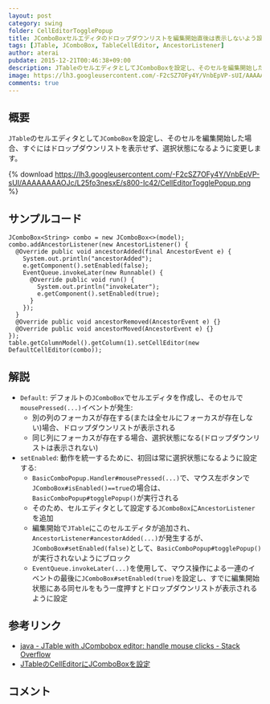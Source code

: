 ```yaml
---
layout: post
category: swing
folder: CellEditorTogglePopup
title: JComboBoxセルエディタのドロップダウンリストを編集開始直後は表示しないよう設定する
tags: [JTable, JComboBox, TableCellEditor, AncestorListener]
author: aterai
pubdate: 2015-12-21T00:46:38+09:00
description: JTableのセルエディタとしてJComboBoxを設定し、そのセルを編集開始した場合、すぐにはドロップダウンリストを表示せず、選択状態になるように変更します。
image: https://lh3.googleusercontent.com/-F2cSZ7OFy4Y/VnbEpVP-sUI/AAAAAAAAOJc/L25fo3nesxE/s800-Ic42/CellEditorTogglePopup.png
comments: true
---
```

## 概要
`JTable`のセルエディタとして`JComboBox`を設定し、そのセルを編集開始した場合、すぐにはドロップダウンリストを表示せず、選択状態になるように変更します。

{% download https://lh3.googleusercontent.com/-F2cSZ7OFy4Y/VnbEpVP-sUI/AAAAAAAAOJc/L25fo3nesxE/s800-Ic42/CellEditorTogglePopup.png %}

## サンプルコード
<pre class="prettyprint"><code>JComboBox&lt;String&gt; combo = new JComboBox&lt;&gt;(model);
combo.addAncestorListener(new AncestorListener() {
  @Override public void ancestorAdded(final AncestorEvent e) {
    System.out.println("ancestorAdded");
    e.getComponent().setEnabled(false);
    EventQueue.invokeLater(new Runnable() {
      @Override public void run() {
        System.out.println("invokeLater");
        e.getComponent().setEnabled(true);
      }
    });
  }
  @Override public void ancestorRemoved(AncestorEvent e) {}
  @Override public void ancestorMoved(AncestorEvent e) {}
});
table.getColumnModel().getColumn(1).setCellEditor(new DefaultCellEditor(combo));
</code></pre>

## 解説
- `Default`: デフォルトの`JComboBox`でセルエディタを作成し、そのセルで`mousePressed(...)`イベントが発生:
    - 別の列のフォーカスが存在する(または全セルにフォーカスが存在しない)場合、ドロップダウンリストが表示される
    - 同じ列にフォーカスが存在する場合、選択状態になる(ドロップダウンリストは表示されない)
- `setEnabled`: 動作を統一するために、初回は常に選択状態になるように設定する:
    - `BasicComboPopup.Handler#mousePressed(...)`で、マウス左ボタンで`JComboBox#isEnabled()==true`の場合は、`BasicComboPopup#togglePopup()`が実行される
    - そのため、セルエディタとして設定する`JComboBox`に`AncestorListener`を追加
    - 編集開始で`JTable`にこのセルエディタが追加され、`AncestorListener#ancestorAdded(...)`が発生するが、`JComboBox#setEnabled(false)`として、`BasicComboPopup#togglePopup()`が実行されないようにブロック
    - `EventQueue.invokeLater(...)`を使用して、マウス操作による一連のイベントの最後に`JComboBox#setEnabled(true)`を設定し、すでに編集開始状態にある同セルをもう一度押すとドロップダウンリストが表示されるように設定

<!-- dummy comment line for breaking list -->

## 参考リンク
- [java - JTable with JCombobox editor: handle mouse clicks - Stack Overflow](http://stackoverflow.com/questions/34284553/jtable-with-jcombobox-editor-handle-mouse-clicks)
- [JTableのCellEditorにJComboBoxを設定](http://ateraimemo.com/Swing/ComboCellEditor.html)

<!-- dummy comment line for breaking list -->

## コメント
